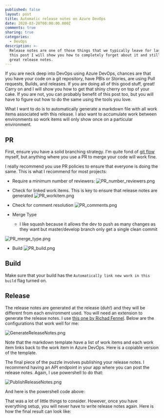 ```yaml
---
published: false
layout: post
title: Automatic release notes on Azure DevOps
date: 2020-03-28T00:00:00.000Z
comments: true
sharing: true
categories:
  - DevOps
description: >-
  Release notes are one of those things that we typically leave for last. In
  this post I will show you how to completely forget about it and still get
  great release notes.
---
```

If you are neck deep into DevOps using Azure DevOps, chances are that you have your code on a git repository, have PBIs or Stories, are using Pull requests, Builds, and releases. If you are doing all of this good stuff, great! Carry on and I will show you how to get that shiny cherry on top of your cake. If you are not, you can probably benefit of this post too, but you will have to figure out how to do the same using the tools you love.

What I want to do is to automatically generate a markdown file with all work items associated with this release. I also want to accumulate work between environments so work items will only show once on a particular environment.

## PR
First, ensure you have a solid branching strategy. I'm quite fond of [git flow](https://nvie.com/posts/a-successful-git-branching-model/) myself, but anything where you use a PR to merge your code will work fine.

I really recommend you use PR policies to ensure that everyone is doing the same. This is what I recommend for most projects:

* Require a minimum number of reviewers:
![PR_number_reviewers.png]({{site.baseurl}}/images/posts/PR_number_reviewers.png)

* Check for linked work items. This is key to ensure that release notes are generated
![PR_workitem.png]({{site.baseurl}}/_posts/PR_workitem.png)

* Check for comment resolution
![PR_comments.png]({{site.baseurl}}/_posts/PR_comments.png)

* Merge Type
  * I like squash because it allows the dev to push as many changes as they want but master/develop branch only get a single clean commit

![PR_merge_type.png]({{site.baseurl}}/_posts/PR_merge_type.png)

* Build
![PR_build.png]({{site.baseurl}}/images/posts/PR_build.png)

## Build
Make sure that your build has the ``Automatically link new work in this build`` flag turned on.

## Release
The release notes are generated at the release (duh!) and they will be different from each environment used. You will need an extension to generate the release notes. I use [this one by Richad Fennel](https://marketplace.visualstudio.com/items?itemName=richardfennellBM.BM-VSTS-XplatGenerateReleaseNotes&targetId=a7a780bd-ad1c-4875-bc30-030f9dba7f75). Below are the configurations that work well for me:

![GenerateReleaseNotes.png]({{site.baseurl}}/images/posts/GenerateReleaseNotes.png)

Note that the markdown template have a list of work items and each work item links back to the work item in Azure DevOps. Here is a copiable version of the template.

<script src="https://gist.github.com/jlucaspains/9560904dd65aae7a74b26a6c5c6e98c0.js"></script>

The final piece of the puzzle involves publishing your release notes. I recommend having an API endpoint in your app where you can post the release notes. Again, I use powershell to do that:

![PublishReleaseNotes.png]({{site.baseurl}}/images/posts/PublishReleaseNotes.png)

And here is the powershell code above:

<script src="https://gist.github.com/jlucaspains/e03a32104697c3be3841beb6f304b199.js"></script>

That was a lot of little things to consider. However, once you have everything setup, you will never have to write release notes again. Here is how the final result can look like:

